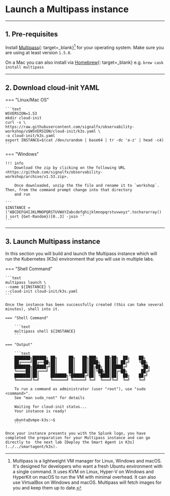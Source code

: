 # Launch a Multipass instance

---

## 1. Pre-requisites

Install [Multipass](https://multipass.run/){: target=_blank}[^1] for your operating system. Make sure you are using at least version `1.5.0`.

On a Mac you can also install via [Homebrew](https://brew.sh/){: target=_blank} e.g. `brew cask install multipass`

---

## 2. Download cloud-init YAML

=== "Linux/Mac OS"

    ```text
    WSVERSION=1.53
    mkdir cloud-init
    curl -s \
    https://raw.githubusercontent.com/signalfx/observability-workshop/v$WSVERSION/cloud-init/k3s.yaml \
    -o cloud-init/k3s.yaml
    export INSTANCE=$(cat /dev/urandom | base64 | tr -dc 'a-z' | head -c4)
    ```

=== "Windows"

    !!! info
        Download the zip by clicking on the following URL <https://github.com/signalfx/observability-workshop/archive/v1.53.zip>.

        Once downloaded, unzip the the file and rename it to `workshop`. Then, from the command prompt change into that directory
        and run

    ```
    $INSTANCE = ("ABCDEFGHIJKLMNOPQRSTUVWXYZabcdefghijklmnopqrstuvwxyz".tochararray() | sort {Get-Random})[0..3] -join ''
    ```

---

## 3. Launch Multipass instance

In this section you will build and launch the Multipass instance which will run the Kubernetes (K3s) environment that you will use in multiple labs.

=== "Shell Command"

    ```text
    multipass launch \
    --name ${INSTANCE} \
    --cloud-init cloud-init/k3s.yaml
    ```

    Once the instance has been successfully created (this can take several minutes), shell into it.

    === "Shell Command"

        ```text
        multipass shell ${INSTANCE}
        ```

    === "Output"
    
        ```text
        ███████╗██████╗ ██╗     ██╗   ██╗███╗   ██╗██╗  ██╗    ██╗  
        ██╔════╝██╔══██╗██║     ██║   ██║████╗  ██║██║ ██╔╝    ╚██╗ 
        ███████╗██████╔╝██║     ██║   ██║██╔██╗ ██║█████╔╝      ╚██╗
        ╚════██║██╔═══╝ ██║     ██║   ██║██║╚██╗██║██╔═██╗      ██╔╝
        ███████║██║     ███████╗╚██████╔╝██║ ╚████║██║  ██╗    ██╔╝ 
        ╚══════╝╚═╝     ╚══════╝ ╚═════╝ ╚═╝  ╚═══╝╚═╝  ╚═╝    ╚═╝  

        To run a command as administrator (user "root"), use "sudo <command>".
        See "man sudo_root" for details

        Waiting for cloud-init status...
        Your instance is ready!

        ubuntu@vmpe-k3s:~$
        ```

    Once your instance presents you with the Splunk logo, you have completed the preparation for your Multipass instance and can go directly to  the next lab [Deploy the Smart Agent in K3s](../../smartagent/k3s).

[^1]: Multipass is a lightweight VM manager for Linux, Windows and macOS. It's designed for developers who want a fresh Ubuntu environment with a single command. It uses KVM on Linux, Hyper-V on Windows and HyperKit on macOS to run the VM with minimal overhead. It can also use VirtualBox on Windows and macOS. Multipass will fetch images for you and keep them up to date.
